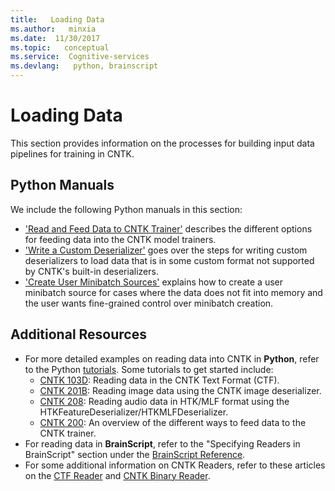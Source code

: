 ```yaml
---
title:   Loading Data
ms.author:   minxia
ms.date:  11/30/2017
ms.topic:   conceptual
ms.service:  Cognitive-services
ms.devlang:   python, brainscript
---
```


# Loading Data

This section provides information on the processes for building input data pipelines for training in CNTK.

## Python Manuals
We include the following Python manuals in this section:
* ['Read and Feed Data to CNTK Trainer'](https://cntk.ai/pythondocs/Manual_How_to_feed_data.html) describes the different options for feeding data into the CNTK model trainers.
* ['Write a Custom Deserializer'](https://cntk.ai/pythondocs/Manual_How_to_write_a_custom_deserializer.html) goes over the steps for writing custom deserializers to load data that is in some custom format not supported by CNTK's built-in deserializers. 
* ['Create User Minibatch Sources'](https://cntk.ai/pythondocs/Manual_How_to_create_user_minibatch_sources.html) explains how to create a user minibatch source for cases where the data does not fit into memory and the user wants fine-grained control over minibatch creation.

## Additional Resources
* For more detailed examples on reading data into CNTK in **Python**, refer to the Python [tutorials](https://cntk.ai/pythondocs/tutorials.html). Some tutorials to get started include:
    * [CNTK 103D](https://cntk.ai/pythondocs/CNTK_103D_MNIST_ConvolutionalNeuralNetwork.html): Reading data in the CNTK Text Format (CTF).
    * [CNTK 201B](https://cntk.ai/pythondocs/CNTK_201B_CIFAR-10_ImageHandsOn.html): Reading image data using the CNTK image deserializer.
    * [CNTK 208](https://cntk.ai/pythondocs/CNTK_208_Speech_Connectionist_Temporal_Classification.html): Reading audio data in HTK/MLF format using the HTKFeatureDeserializer/HTKMLFDeserializer.
    * [CNTK 200](https://cntk.ai/pythondocs/CNTK_200_GuidedTour.html): An overview of the different ways to feed data to the CNTK trainer.
* For reading data in **BrainScript**, refer to the "Specifying Readers in BrainScript" section under the [BrainScript Reference](/cognitive-toolkit/Using-CNTK-with-BrainScript).
* For some additional information on CNTK Readers, refer to these articles on the [CTF Reader](/cognitive-toolkit/BrainScript-CNTKTextFormat-Reader) and [CNTK Binary Reader](/cognitive-toolkit/BrainScript-CNTKBinary-Reader).
